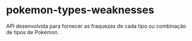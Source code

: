 # pokemon-types-weaknesses
API desenvolvida para fornecer as fraquezas de cada tipo ou combinação de tipos de Pokémon.
